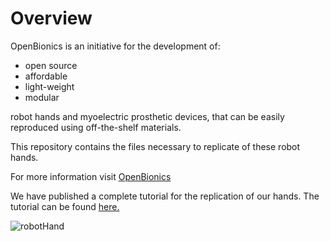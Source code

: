 # Overview

OpenBionics is an initiative for the development of:
* open source
* affordable
* light-weight
* modular

robot hands and myoelectric prosthetic devices, that can be easily reproduced using off-the-shelf materials.

This repository contains the files necessary to replicate of these robot hands.

For more information visit [OpenBionics](http://www.openbionics.org/)

We have published a complete tutorial for the replication of our hands. The tutorial can be found [here.](http://www.openbionics.org/TR2015_OpenBionics_RobotHandsGuide.pdf)

![robotHand](https://raw.github.com/zisi/openBionics/master/Pics/pic7.png)
